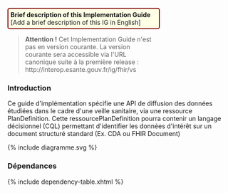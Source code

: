 <p style="padding: 5px; border-radius: 5px; border: 2px solid maroon; background: #ffffe6; width: 65%">
<b>Brief description of this Implementation Guide</b><br>
[Add a brief description of this IG in English]
</p>

<!--  A décommenter lors de la publication -->

<div style="width: 65%">
    <blockquote class="stu-note">
    <p>
    <b>Attention !</b> Cet Implementation Guide n'est pas en version courante. La version courante sera accessible via l'URL canonique suite à la première release : http://interop.esante.gouv.fr/ig/fhir/vs
    </p>
    </blockquote>
</div>



<!--  A décommenter si CI-SIS
<div class="figure">
    <img src="ci-sis-logo.png" alt="CI-SIS" title="Logo du CI-SIS" style="width:100%;">
</div>
-->

### Introduction

Ce guide d'implémentation spécifie une API de diffusion des données étudiées dans le cadre d'une veille sanitaire, via une ressource PlanDefinition.
Cette ressourcePlanDefinition pourra contenir un langage décisionnel (CQL) permettant d'identifier les données d'intérêt sur un document structuré standard (Ex. CDA ou FHIR Document)

<div class="figure" style="width:100%;">
    <p>{% include diagramme.svg %}</p>
</div>

### Dépendances

{% include dependency-table.xhtml %}
